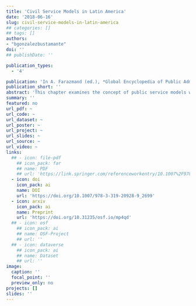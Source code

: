 ```yaml
---
title: 'Civil Service Models in Latin America'
date: '2018-06-16'
slug: civil-service-models-in-latin-america
## categories: []
## tags: []
authors:
- "bgonzalezbustamante"
doi: ''
## publishDate: ''

publication_types:
  - '4'

publication: 'In A. Farazmand (ed.), *Global Encyclopedia of Public Administration, Public Policy, and Governance* (pp. 775-783). Cham: Springer'
publication_short: ''
abstract: 'This chapter examines the concept of public service models with special emphasis on Latin American reality. The following section deals with the subject from a historical perspective, its ties to the patronage systems, and the main milestones which have shaped the evolution of the civil services. Subsequently, the next section deals with the chief characteristics and changes in the civil services and presents an evaluation of the models in Latin America. Finally, the last section sets out some brief conclusions and summarises the main ideas of this entry.'
summary: ''
featured: no
url_pdf: ~
url_code: ~
url_dataset: ~
url_poster: ~
url_project: ~
url_slides: ~
url_source: ~
url_video: ~
links:
  ## - icon: file-pdf
    ## icon_pack: far
    ## name: PDF
    ## url: 'https://link.springer.com/referenceworkentry/10.1007%2F978-3-319-20928-9_2699'
  - icon: doi
    icon_pack: ai
    name: DOI
    url: 'https://doi.org/10.1007/978-3-319-20928-9_2699'
  - icon: arxiv
    icon_pack: ai
    name: Preprint
    url: 'https://doi.org/10.31235/osf.io/mp4qd'
  ## - icon: osf
    ## icon_pack: ai
    ## name: OSF-Project
    ## url: ''
  ## - icon: dataverse
    ## icon_pack: ai
    ## name: Dataset
    ## url: ''
image:
  caption: ''
  focal_point: ''
  preview_only: no
projects: []
slides: ''
---
```

